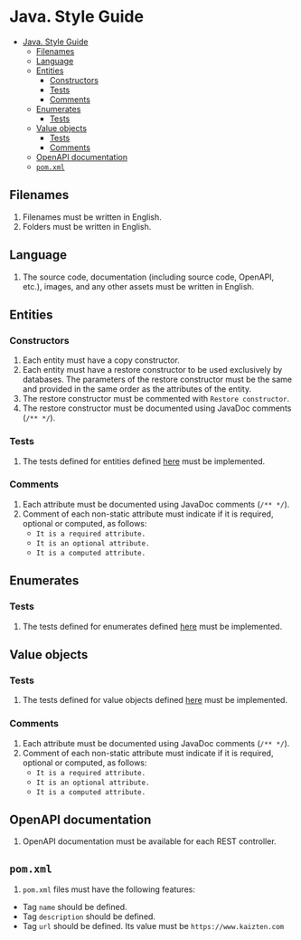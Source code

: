 # Java. Style Guide

- [Java. Style Guide](#java-style-guide)
  - [Filenames](#filenames)
  - [Language](#language)
  - [Entities](#entities)
    - [Constructors](#constructors)
    - [Tests](#tests)
    - [Comments](#comments)
  - [Enumerates](#enumerates)
    - [Tests](#tests-1)
  - [Value objects](#value-objects)
    - [Tests](#tests-2)
    - [Comments](#comments-1)
  - [OpenAPI documentation](#openapi-documentation)
  - [`pom.xml`](#pomxml)

## Filenames

1. Filenames must be written in English.
2. Folders must be written in English.

## Language

1. The source code, documentation (including source code, OpenAPI, etc.), images, and any other assets must be written in English.

## Entities

### Constructors

1. Each entity must have a copy constructor.
2. Each entity must have a restore constructor to be used exclusively by databases. The parameters of the restore constructor must be the same and provided in the same order as the attributes of the entity.
3. The restore constructor must be commented with `Restore constructor`.
4. The restore constructor must be documented using JavaDoc comments (`/** */`).

### Tests

1. The tests defined for entities defined [here](./entity_tests.md) must be implemented.

### Comments

1. Each attribute must be documented using JavaDoc comments (`/** */`). 
2. Comment of each non-static attribute must indicate if it is required, optional or computed, as follows:
   * `It is a required attribute.`
   * `It is an optional attribute.`
   * `It is a computed attribute.`

## Enumerates

### Tests

1. The tests defined for enumerates defined [here](./enumerate_tests.md) must be implemented.

## Value objects

### Tests

1. The tests defined for value objects defined [here](./value-object_tests.md) must be implemented.

### Comments

1. Each attribute must be documented using JavaDoc comments (`/** */`). 
2. Comment of each non-static attribute must indicate if it is required, optional or computed, as follows:
   * `It is a required attribute.`
   * `It is an optional attribute.`
   * `It is a computed attribute.`

## OpenAPI documentation

1. OpenAPI documentation must be available for each REST controller.

## `pom.xml`

1. `pom.xml` files must have the following features:
  * Tag `name` should be defined.
  * Tag `description` should be defined.
  * Tag `url` should be defined. Its value must be `https://www.kaizten.com`